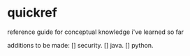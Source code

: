 # quickref
reference guide for conceptual knowledge i've learned so far

additions to be made:
[] security.
[] java.
[] python.
